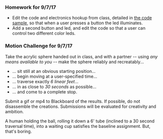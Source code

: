  ### Homework for 9/7/17

- Edit the code and electronics hookup from class, detailed in [the code sample](electronics.md), so that when a user presses a button the led illuminates.
- Add a second button and led, and edit the code so that a user can control two different color leds.


### Motion Challenge for 9/7/17

Take the acrylic sphere handed out in class, and with a partner -- using *any means available to you* -- make the sphere reliably and recreatably...

- ... sit still at an obvious starting position...
- ... begin moving at a user-specified time...
- ... traverse exactly *6 linear feet*...
- ... in as close to *30 seconds* as possible...
- ... and come to a complete stop.

Submit a gif or mp4 to Blackboard of the results. If possible, do not disassemble the creations. Submissions will be evaluated for creativity and ambition. 

A human holding the ball, rolling it down a 6' tube (inclined to a 30 second traversal time), into a waiting cup satisfies the baseline assignment. But, that's boring.
